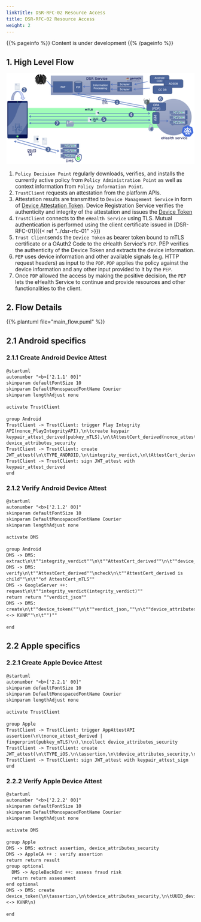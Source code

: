 ```yaml
---
linkTitle: DSR-RFC-02 Resource Access
title: DSR-RFC-02 Resource Access
weight: 2
---
```


{{% pageinfo %}}
Content is under development
{{% /pageinfo %}}

## 1. High Level Flow

![ressource_access](resource_access.png)

1. `Policy Decision Point` regularly downloads, verifies, and installs the currently active policy from `Policy Administration Point` as well as context information from `Policy Information Point`.
2. `TrustClient` requests an attestation from the platform APIs. 
3. Attestation results are transmitted to `Device Management Service` in form of [Device Attestation Token](../dsr-rfc-04/#device-attestation-token-jwt_attest). Device Registration Service verifies the authenticity and integrity of the attestation and issues the [Device Token](../dsr-rfc-04/#device-token-device_token)
4. `TrustClient` connects to the `eHealth Service` using TLS. Mutual authentication is performed using the client certificate issued in [DSR-RFC-01]({{< ref "../dsr-rfc-01" >}})
5. `Trust Client`sends the `Device Token` as bearer token bound to mTLS certificate or a OAuth2 Code to the eHealth Service's `PEP`. PEP verifies the authenticity of the Device Token and extracts the device information.
6. `PEP` uses device information and other available signals (e.g. HTTP request headers) as input to the `PDP`. `PDP` applies the policy against the device information and any other input provided to it by the `PEP`.
7. Once `PDP` allowed the access by making the positive decision, the `PEP` lets the eHealth Service to continue and provide resources and other functionalities to the client.


## 2. Flow Details

{{% plantuml file="main_flow.puml" %}}


## 2.1 Android specifics

### 2.1.1 Create Android Device Attest

```plantuml
@startuml
autonumber "<b>['2.1.1' 00]"
skinparam defaultFontSize 10
skinparam DefaultMonospacedFontName Courier
skinparam lengthAdjust none

activate TrustClient

group Android
TrustClient -> TrustClient: trigger Play Integrity API(nonce_PlayIntegrityAPI),\n\tcreate keypair keypair_attest_derived(pubkey_mTLS),\n\tAttestCert_derived(nonce_attest_derived),\n\tcollect device_attributes_security
TrustClient -> TrustClient: create JWT_attest(\n\tTYPE_ANDROID,\n\tintegrity_verdict,\n\tAttestCert_derived,\n\tdevice_attributes_security,\n\tnonce)
TrustClient -> TrustClient: sign JWT_attest with keypair_attest_derived
end
```

### 2.1.2 Verify Android Device Attest

```plantuml
@startuml
autonumber "<b>['2.1.2' 00]"
skinparam defaultFontSize 10
skinparam DefaultMonospacedFontName Courier
skinparam lengthAdjust none

activate DMS

group Android
DMS -> DMS: extract\n\t""integrity_verdict""\n\t""AttestCert_derived""\n\t""device_attributes_security""
DMS -> DMS: verify\n\t""AttestCert_derived""\ncheck\n\t""AttestCert_derived is child""\n\t""of AttestCert_mTLS""
DMS -> GoogleServer ++: request\n\t""integrity_verdict(integrity_verdict)""
return return ""verdict_json""
DMS -> DMS: create\n\t""device_token(""\n\t""verdict_json,""\n\t""device_attributes_security,""\n\t""UUID_device <-> KVNR""\n\t"")""

end
```


## 2.2 Apple specifics

### 2.2.1 Create Apple Device Attest

```plantuml
@startuml
autonumber "<b>['2.2.1' 00]"
skinparam defaultFontSize 10
skinparam DefaultMonospacedFontName Courier
skinparam lengthAdjust none

activate TrustClient

group Apple
TrustClient -> TrustClient: trigger AppAttestAPI assertion(\n\tnonce_attest_derived | fingerprint(pubkey_mTLS)\n),\ncollect device_attributes_security
TrustClient -> TrustClient: create JWT_attest(\n\tTYPE_iOS,\n\tassertion,\n\tdevice_attributes_security,\n\tnonce)
TrustClient -> TrustClient: sign JWT_attest with keypair_attest_sign
end
```

### 2.2.2 Verify Apple Device Attest

```plantuml
@startuml
autonumber "<b>['2.2.2' 00]"
skinparam defaultFontSize 10
skinparam DefaultMonospacedFontName Courier
skinparam lengthAdjust none

activate DMS

group Apple
DMS -> DMS: extract assertion, device_attributes_security
DMS -> AppleCA ++ : verify assertion
return return result
group optional
  DMS -> AppleBackEnd ++: assess fraud risk
  return return assessment
end optional
DMS -> DMS: create device_token(\n\tassertion,\n\tdevice_attributes_security,\n\tUUID_device <-> KVNR\n)

end
```
